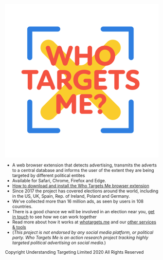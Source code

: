 [![Who Targets Me?](https://raw.githubusercontent.com/WhoTargetsMe/Who-Targets-Me/master/src/build/wtm_logo_2020.png)](https://whotargets.me)


* A web browser extension that detects advertising, transmits the adverts to a central database and informs the user of the extent they are being targeted by different political entites
* Available for Safari, Chrome, Firefox and Edge. 
* [How to download and install the Who Targets Me browser extension](https://whotargets.me/en/install/installing-the-browser-extension/)
* Since 2017 the project has covered elections around the world, including in the US, UK, Spain, Rep. of Ireland, Poland and Germany.
* We've collected more than 16 million ads, as seen by users in 108 countries.
* There is a good chance we will be involved in an election near you, [get in touch](https://whotargets.me/get-in-touch/) to see how we can work together
* Read more about how it works at [whotargets.me](https://whotargets.me) and our [other services & tools](https://whotargets.me/en/projects)
* (*This project is not endorsed by any social media platform, or political party. Who Targets Me is an action research project tracking highly targeted political advertising on social media.*)


Copyright Understanding Targeting Limited 2020 All Rights Reserved
